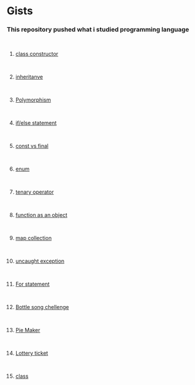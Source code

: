 # Gists
<h3> This repository pushed what i studied programming language </h3>
<br>

1. [class constructor](https://gist.github.com/ordem-yoo/e5f024d6064320bc6390c908bce8f7ae)
<br>

2. [inheritanve](https://gist.github.com/ordem-yoo/57f6dac04fc5b30a4823762bd4b99cd2)
<br>

3. [Polymorphism](https://gist.github.com/ordem-yoo/7ee19932a68e3b9b98bded661b0c4d6f)
<br>

4. [if/else statement](https://gist.github.com/ordem-yoo/993f10ffed8313b5d4d21a7742e07e3c)
<br>

5. [const vs final](https://gist.github.com/ordem-yoo/321f61248092bdceb9f9c82b0c182742)
<br>

6. [enum](https://gist.github.com/ordem-yoo/321f61248092bdceb9f9c82b0c182742)
<br>

7. [tenary operator](https://gist.github.com/ordem-yoo/af76ba0d92c44b4cd6b9c60355a9e858)
<br>

8. [function as an object](https://gist.github.com/ordem-yoo/68cd3132cc4fce18ac11b22588d2070c)
<br>

9. [map collection](https://gist.github.com/ordem-yoo/68cd3132cc4fce18ac11b22588d2070c)
<br>

10. [uncaught exception](https://gist.github.com/ordem-yoo/68cd3132cc4fce18ac11b22588d2070c)
<br>

11. [For statement](https://gist.github.com/ordem-yoo/b7a8219d7cf70e9ba9d3d02402ae2d46)  
<br>

12. [Bottle song chellenge](https://gist.github.com/ordem-yoo/45296432fbe5c3d3fb80646be7e2e9a4)
<br>

13. [Pie Maker](https://gist.github.com/ordem-yoo/8ba912f1bec24dbacce84c872bce150d)
<br>

14. [Lottery ticket](https://gist.github.com/ordem-yoo/75a2177efb969535325615e8c8e96f5a)
<br>

15. [class](https://gist.github.com/ordem-yoo/da53c5130c583e17f4a74f10869c82d2)
<br>
